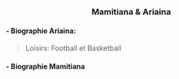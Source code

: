 ### <center> Mamitiana & Ariaina

#### - Biographie Ariaina:
  > Loisirs: Football et Basketball


#### - Biographie Mamitiana
